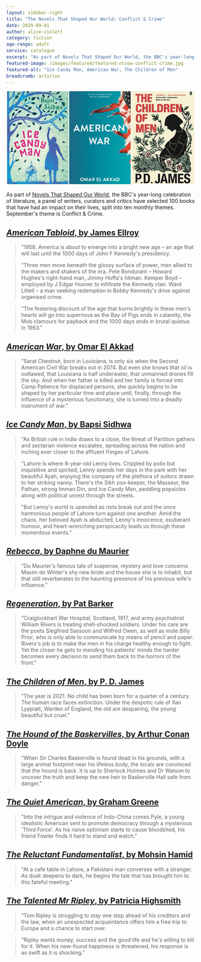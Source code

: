 ```yaml
---
layout: sidebar-right
title: "The Novels That Shaped Our World: Conflict & Crime"
date: 2020-09-01
author: alice-violett
category: fiction
age-range: adult
service: catalogue
excerpt: "As part of Novels That Shaped Our World, the BBC's year-long celebration of literature, a panel of writers, curators and critics have selected 100 books that have had an impact on their lives, split into ten monthly themes. September's theme is Conflict & Crime."
featured-image: /images/featured/featured-ntsow-conflict-crime.jpg
featured-alt: "Ice Candy Man, American War, The Children of Men"
breadcrumb: articles
---
```


![Ice Candy Man, American War, The Children of Men](/images/featured/featured-ntsow-conflict-crime.jpg)

As part of [Novels That Shaped Our World](https://www.bbc.co.uk/programmes/articles/494P41NCbVYHlY319VwGbxp/explore-the-list-of-100-novels-that-shaped-our-world), the BBC's year-long celebration of literature, a panel of writers, curators and critics have selected 100 books that have had an impact on their lives, split into ten monthly themes. September's theme is Conflict & Crime.

## [<cite>American Tabloid</cite>, by James Ellroy](https://suffolk.spydus.co.uk/cgi-bin/spydus.exe/ENQ/OPAC/BIBENQ?BRN=243120)

> "1958. America is about to emerge into a bright new age – an age that will last until the 1000 days of John F Kennedy's presidency.

> "Three men move beneath the glossy surface of power, men allied to the makers and shakers of the era. Pete Bondurant – Howard Hughes's right-hand man, Jimmy Hoffa's hitman. Kemper Boyd – employed by J Edgar Hoover to infiltrate the Kennedy clan. Ward Littell – a man seeking redemption in Bobby Kennedy's drive against organised crime.

> "The festering discount of the age that burns brightly in these men's hearts will go into supernova as the Bay of Pigs ends in calamity, the Mob clamours for payback and the 1000 days ends in brutal quietus in 1963."

## [<cite>American War</cite>, by Omar El Akkad](https://suffolk.spydus.co.uk/cgi-bin/spydus.exe/ENQ/OPAC/BIBENQ?BRN=2176024)

> "Sarat Chestnut, born in Louisiana, is only six when the Second American Civil War breaks out in 2074. But even she knows that oil is outlawed, that Louisiana is half underwater, that unmanned drones fill the sky. And when her father is killed and her family is forced into Camp Patience for displaced persons, she quickly begins to be shaped by her particular time and place until, finally, through the influence of a mysterious functionary, she is turned into a deadly instrument of war."

## [<cite>Ice Candy Man</cite>, by Bapsi Sidhwa](https://suffolk.spydus.co.uk/cgi-bin/spydus.exe/ENQ/OPAC/BIBENQ?BRN=1955162)

> "As British rule in India draws to a close, the threat of Partition gathers and sectarian violence escalates, spreading across the nation and inching ever closer to the affluent fringes of Lahore.

> "Lahore is where 8-year-old Lenny lives. Crippled by polio but inquisitive and spirited, Lenny spends her days in the park with her beautiful Ayah, enjoying the company of the plethora of suitors drawn to her striking nanny. There's the Sikh zoo-keeper, the Masseur, the Pathan, strong Imman Din, and Ice Candy Man, peddling popsicles along with political unrest through the streets.

> "But Lenny's world is upended as riots break out and the once harmonious people of Lahore turn against one another. Amid the chaos, her beloved Ayah is abducted. Lenny's innocence, exuberant humour, and heart-wrenching perspicacity leads us through these momentous events."

## [<cite>Rebecca</cite>, by Daphne du Maurier](https://suffolk.spydus.co.uk/cgi-bin/spydus.exe/ENQ/OPAC/BIBENQ?BRN=1782469)

> "Du Maurier's famous tale of suspense, mystery and love concerns Maxim de Winter's shy new bride and the house she is to inhabit, but that still reverberates to the haunting presence of his previous wife's influence."

## [<cite>Regeneration</cite>, by Pat Barker](https://suffolk.spydus.co.uk/cgi-bin/spydus.exe/ENQ/OPAC/BIBENQ?BRN=44069)

> "Craiglockhart War Hospital, Scotland, 1917, and army psychiatrist William Rivers is treating shell-shocked soldiers. Under his care are the poets Siegfried Sassoon and Wilfred Owen, as well as mute Billy Prior, who is only able to communicate by means of pencil and paper. Rivers's job is to make the men in his charge healthy enough to fight. Yet the closer he gets to mending his patients' minds the harder becomes every decision to send them back to the horrors of the front."

## [<cite>The Children of Men</cite>, by P. D. James](https://suffolk.spydus.co.uk/cgi-bin/spydus.exe/ENQ/OPAC/BIBENQ?BRN=2314855)

> "The year is 2021. No child has been born for a quarter of a century. The human race faces extinction. Under the despotic rule of Xan Lyppiatt, Warden of England, the old are despairing, the young beautiful but cruel."

## [<cite>The Hound of the Baskervilles</cite>, by Arthur Conan Doyle](https://suffolk.spydus.co.uk/cgi-bin/spydus.exe/ENQ/OPAC/BIBENQ?BRN=509075)

> "When Sir Charles Baskerville is found dead in his grounds, with a large animal footprint near his lifeless body, the locals are convinced that the hound is back. It is up to Sherlock Holmes and Dr Watson to uncover the truth and keep the new heir to Baskerville Hall safe from danger."

## [<cite>The Quiet American</cite>, by Graham Greene](https://suffolk.spydus.co.uk/cgi-bin/spydus.exe/ENQ/OPAC/BIBENQ?BRN=230546)

> "Into the intrigue and violence of Indo-China comes Pyle, a young idealistic American sent to promote democracy through a mysterious 'Third Force'. As his naive optimism starts to cause bloodshed, his friend Fowler finds it hard to stand and watch."

## [<cite>The Reluctant Fundamentalist</cite>, by Mohsin Hamid](https://suffolk.spydus.co.uk/cgi-bin/spydus.exe/ENQ/OPAC/BIBENQ?BRN=43589)

> "At a cafe table in Lahore, a Pakistani man converses with a stranger. As dusk deepens to dark, he begins the tale that has brought him to this fateful meeting."

## [<cite>The Talented Mr Ripley</cite>, by Patricia Highsmith](https://suffolk.spydus.co.uk/cgi-bin/spydus.exe/ENQ/OPAC/BIBENQ?BRN=211383)

> "Tom Ripley is struggling to stay one step ahead of his creditors and the law, when an unexpected acquaintance offers him a free trip to Europe and a chance to start over.

> "Ripley wants money, success and the good life and he's willing to kill for it. When his new-found happiness is threatened, his response is as swift as it is shocking."
